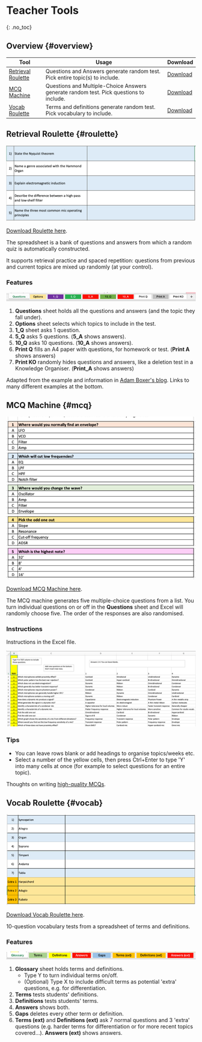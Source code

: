 # Teacher Tools
{: .no_toc}

<!-- No TOC needed if ## Overview
- TOC
{:toc}
-->

## Overview {#overview}

| Tool | Usage | Download  |
| ---- | -------- | ----- |
| [Retrieval Roulette](#roulette) | Questions and Answers generate random test. Pick entire topic(s) to include. | [Download](roulette.xlsx) |
| [MCQ Machine](#mcq) | Questions and Multiple-Choice Answers generate random test. Pick questions to include.  | [Download](MCQMachine.xlsx) |
| [Vocab Roulette](#vocab) | Terms and definitions generate random test. Pick vocabulary to include. | [Download](VocabRoulette.xlsx) |


## Retrieval Roulette {#roulette}

![](img/roulette.png)

[Download Roulette here](roulette.xlsx).

The spreadsheet is a bank of questions and answers from which a random quiz is automatically constructed.

It supports retrieval practice and spaced repetition: questions from previous and current topics are mixed up randomly (at your control).

### Features

![](img/roulette2.png)

1. **Questions** sheet holds all the questions and answers (and the topic they fall under).
2. **Options** sheet selects which topics to include in the test.
3. **1_Q** sheet asks 1 question.
4. **5_Q** asks 5 questions. (**5_A** shows answers).
5. **10_Q** asks 10 questions. (**10_A** shows answers).
4. **Print Q** fills an A4 paper with questions, for homework or test. (**Print A** shows answers)
5. **Print KO** randomly hides questions and answers, like a deletion test in a Knowledge Organiser. (**Print_A** shows answers)

Adapted from the example and information in [Adam Boxer's blog](https://achemicalorthodoxy.wordpress.com/2018/08/18/retrieval-roulettes/). Links to many different examples at the bottom.

## MCQ Machine {#mcq}

![](img/mcq.png)

[Download MCQ Machine here](MCQmachine.xlsx).

The MCQ machine generates five multiple-choice questions from a list. You turn individual questions on or off in the **Questions** sheet and Excel will randomly choose five. The order of the responses are also randomised.

### Instructions

Instructions in the Excel file.

![](img/mcq2.png)

### Tips

* You can leave rows blank or add headings to organise topics/weeks etc.
* Select a number of the yellow cells, then press Ctrl+Enter to type 'Y' into many cells at once (for example to select questions for an entire topic).

Thoughts on writing [high-quality MCQs](https://testing.byu.edu/handbooks/14%20Rules%20for%20Writing%20Multiple-Choice%20Questions.pdf).


## Vocab Roulette {#vocab}

![](img/vocab.png)

[Download Vocab Roulette here](VocabRoulette.xlsx).

10-question vocabulary tests from a spreadsheet of terms and definitions.

### Features

![](img/vocab2.png)

1. **Glossary** sheet holds terms and definitions. 
	* Type Y to turn individual terms on/off.
	* (Optional) Type X to include difficult terms as potential 'extra' questions, e.g. for differentiation.
2. **Terms** tests students' definitions.
3. **Definitions** tests students' terms.
4. **Answers** shows both.
5. **Gaps** deletes every other term or definition.
6. **Terms (ext)** and **Definitions (ext)** ask 7 normal questions and 3 'extra' questions (e.g. harder terms for differentiation or for more recent topics covered...). **Answers (ext)** shows answers.